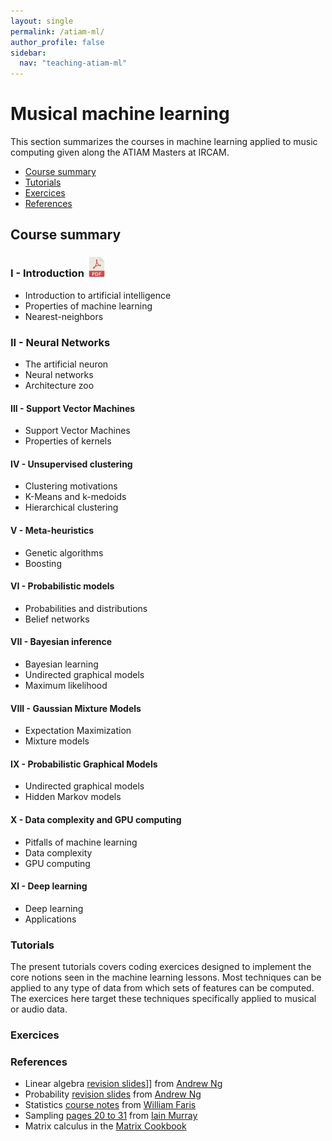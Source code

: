 ```yaml
---
layout: single
permalink: /atiam-ml/
author_profile: false
sidebar:
  nav: "teaching-atiam-ml"
---
```


# Musical machine learning

This section summarizes the courses in machine learning applied to music computing given along the ATIAM Masters at IRCAM.
  * [Course summary](/atiam-ml/#course-summary)
  * [Tutorials](/atiam-ml/#tutorials)
  * [Exercices](/atiam-ml/#exercices)
  * [References](/atiam-ml/#references)

## Course summary

### I - Introduction [![](../images/pdf.png)](../documents/MML.Lesson.1.Introduction.pdf)
  * Introduction to artificial intelligence
  * Properties of machine learning
  * Nearest-neighbors
### II - Neural Networks
  - The artificial neuron
  - Neural networks
  - Architecture zoo
#### III - Support Vector Machines
  - Support Vector Machines
  - Properties of kernels
#### IV - Unsupervised clustering
  - Clustering motivations
  - K-Means and k-medoids
  - Hierarchical clustering
#### V - Meta-heuristics
  - Genetic algorithms
  - Boosting
#### VI - Probabilistic models
  - Probabilities and distributions
  - Belief networks
#### VII - Bayesian inference 
  - Bayesian learning
  - Undirected graphical models
  - Maximum likelihood
#### VIII - Gaussian Mixture Models
  - Expectation Maximization
  - Mixture models
#### IX - Probabilistic Graphical Models
  - Undirected graphical models
  - Hidden Markov models
#### X - Data complexity and GPU computing
  - Pitfalls of machine learning
  - Data complexity
  - GPU computing
#### XI - Deep learning
  - Deep learning
  - Applications

### Tutorials

The present tutorials covers coding exercices designed to implement the core notions seen in the machine learning lessons. Most techniques can be applied to any type of data from which sets of features can be computed. The exercices here target these techniques specifically applied to musical or audio data.

### Exercices

### References

  * Linear algebra [revision slides](http://see.stanford.edu/materials/aimlcs229/cs229-linalg.pdf)]] from [Andrew Ng](http://ai.stanford.edu/~ang/)
  * Probability [revision slides](http://see.stanford.edu/materials/aimlcs229/cs229-prob.pdf) from [Andrew Ng]()
  * Statistics [course notes](http://math.arizona.edu/~faris/stat.pdf) from [William Faris](http://math.arizona.edu/~faris/)
  * Sampling [pages 20 to 31](http://homepages.inf.ed.ac.uk/imurray2/pub/07thesis/murray_thesis_2007.pdf) from [Iain Murray](http://homepages.inf.ed.ac.uk/imurray2/)
  * Matrix calculus in the [Matrix Cookbook](http://web.mit.edu/~wingated/www/stuff_i_use/matrix_cookbook.pdf)
